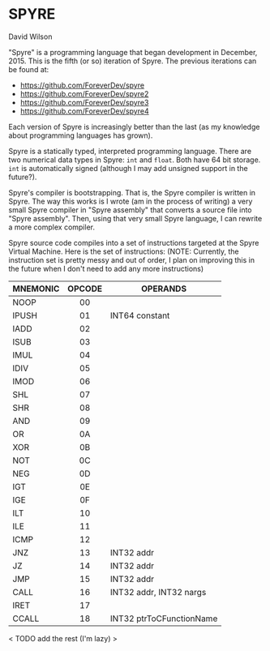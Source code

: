# SPYRE
David Wilson

"Spyre" is a programming language that began development in December, 2015.  This is
the fifth (or so) iteration of Spyre.  The previous iterations can be found at:
+ https://github.com/ForeverDev/spyre
+ https://github.com/ForeverDev/spyre2
+ https://github.com/ForeverDev/spyre3
+ https://github.com/ForeverDev/spyre4

Each version of Spyre is increasingly better than the last (as my knowledge about
programming languages has grown).  

Spyre is a statically typed, interpreted programming language.  There are two
numerical data types in Spyre: `int` and `float`.  Both have 64 bit storage.  `int` is
automatically signed (although I may add unsigned support in the future?).

Spyre's compiler is bootstrapping.  That is, the Spyre compiler is written 
in Spyre.  The way this works is I wrote (am in the process of writing) 
a very small Spyre compiler in "Spyre assembly" that converts a source file 
into "Spyre assembly".  Then, using that very small Spyre language, I can 
rewrite a more complex compiler.

Spyre source code compiles into a set of instructions targeted at the Spyre
Virtual Machine.  Here is the set of instructions: (NOTE: Currently, the 
instruction set is pretty messy and out of order, I plan on improving this
in the future when I don't need to add any more instructions)

MNEMONIC	| OPCODE	| OPERANDS  
----------- |:---------:| --------  
NOOP		| 00		|		    
IPUSH		| 01		| INT64	constant
IADD		| 02		|
ISUB		| 03		|
IMUL		| 04		|
IDIV		| 05		|
IMOD		| 06		|
SHL			| 07		|
SHR			| 08		|
AND			| 09		|
OR			| 0A		|
XOR			| 0B		|
NOT			| 0C		|
NEG			| 0D		|
IGT			| 0E		|
IGE			| 0F		|
ILT			| 10		|
ILE			| 11		|
ICMP		| 12		|
JNZ			| 13		| INT32 addr
JZ			| 14		| INT32 addr
JMP			| 15		| INT32 addr
CALL		| 16		| INT32 addr, INT32 nargs
IRET		| 17		| 
CCALL		| 18		| INT32 ptrToCFunctionName
< TODO add the rest (I'm lazy) >
